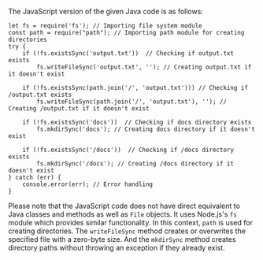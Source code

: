 The JavaScript version of the given Java code is as follows:
```
let fs = require('fs'); // Importing file system module
const path = require("path"); // Importing path module for creating directories
try {
    if (!fs.existsSync('output.txt'))  // Checking if output.txt exists
        fs.writeFileSync('output.txt', ''); // Creating output.txt if it doesn't exist

    if (!fs.existsSync(path.join('/', 'output.txt'))) // Checking if /output.txt exists
        fs.writeFileSync(path.join('/', 'output.txt'), ''); // Creating /output.txt if it doesn't exist

    if (!fs.existsSync('docs'))  // Checking if docs directory exists
        fs.mkdirSync('docs'); // Creating docs directory if it doesn't exist

    if (!fs.existsSync('/docs'))  // Checking if /docs directory exists
        fs.mkdirSync('/docs'); // Creating /docs directory if it doesn't exist
} catch (err) {
    console.error(err); // Error handling
}
```
Please note that the JavaScript code does not have direct equivalent to Java classes and methods as well as `File` objects. It uses Node.js's `fs` module which provides similar functionality. In this context, `path` is used for creating directories. The `writeFileSync` method creates or overwrites the specified file with a zero-byte size. And the `mkdirSync` method creates directory paths without throwing an exception if they already exist.
